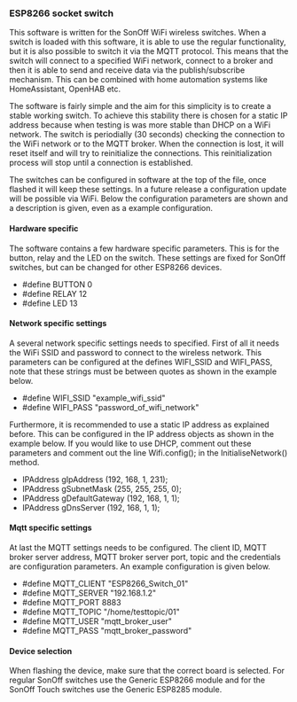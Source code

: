 ### ESP8266 socket switch

This software is written for the SonOff WiFi wireless switches. When a switch is loaded with this software, it is able to use the regular functionality, but it is also possible to switch it via the MQTT protocol. This means that the switch will connect to a specified WiFi network, connect to a broker and then it is able to send and receive data via the publish/subscribe mechanism. This can be combined with home automation systems like HomeAssistant, OpenHAB etc.

The software is fairly simple and the aim for this simplicity is to create a stable working switch. To achieve this stability there is chosen for a static IP address because when testing is was more stable than DHCP on a WiFi network. The switch is periodially (30 seconds) checking the connection to the WiFi network or to the MQTT broker. When the connection is lost, it will reset itself and will try to reinitialize the connections. This reinitialization process will stop until a connection is established.

The switches can be configured in software at the top of the file, once flashed it will keep these settings. In a future release a configuration update will be possible via WiFi. Below the configuration parameters are shown and a description is given, even as a example configuration.

#### Hardware specific
The software contains a few hardware specific parameters. This is for the button, relay and the LED on the switch. These settings are fixed for SonOff switches, but can be changed for other ESP8266 devices.
- #define BUTTON          0
- #define RELAY           12 
- #define LED             13

#### Network specific settings
A several network specific settings needs to specified. First of all it needs the WiFi SSID and password to connect to the wireless network. This parameters can be configured at the defines WIFI_SSID and WIFI_PASS, note that these strings must be between quotes as shown in the example below.
 - #define WIFI_SSID       "example_wifi_ssid"
 - #define WIFI_PASS       "password_of_wifi_network"
 
Furthermore, it is recommended to use a static IP address as explained before. This can be configured in the IP address objects as shown in the example below. If you would like to use DHCP, comment out these parameters and comment out the line Wifi.config(); in the InitialiseNetwork() method.
 - IPAddress gIpAddress      (192, 168, 1, 231);
 - IPAddress gSubnetMask     (255, 255, 255, 0);
 - IPAddress gDefaultGateway (192, 168, 1, 1);
 - IPAddress gDnsServer      (192, 168, 1, 1);

#### Mqtt specific settings
At last the MQTT settings needs to be configured. The client ID, MQTT broker server address, MQTT broker server port, topic and the credentials are configuration parameters. An example configuration is given below.
 - #define MQTT_CLIENT     "ESP8266_Switch_01"
 - #define MQTT_SERVER     "192.168.1.2"
 - #define MQTT_PORT       8883
 - #define MQTT_TOPIC      "/home/testtopic/01"
 - #define MQTT_USER       "mqtt_broker_user"
 - #define MQTT_PASS       "mqtt_broker_password"
 
#### Device selection
When flashing the device, make sure that the correct board is selected. For regular SonOff switches use the Generic ESP8266 module and for the SonOff Touch switches use the Generic ESP8285 module.
